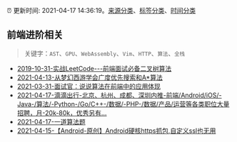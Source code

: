 :alarm_clock: 更新时间: 2021-04-17 14:36:19。[来源分类](../README.md)、[标签分类](../TAGS.md)、[时间分类](../TIMELINE.md)

## 前端进阶相关


> 关键字：`AST`、`GPU`、`WebAssembly`、`Vim`、`HTTP`、`算法`、`全栈`



- [2019-10-31-实战LeetCode---前端面试必备二叉树算法](https://www.ershicimi.com/p/f3413b58491ac20f4c17a09b8a0af5e1) 
- [2021-04-13-从梦幻西游学会广度优先搜索和A*算法](https://www.ershicimi.com/p/b34641353de96544191162c490a58ff2) 
- [2021-03-31-面试官：说说算法在前端中的应用体现](https://www.ershicimi.com/p/053c0c1f1cf722d0cc7929255b2a5219) 
- [2021-04-17-滴滴出行-北京、杭州、成都、深圳内推-前端/Android/iOS/-Java-/算法/-Python-/Go/C++-/数据/-PHP-/数据/产品/运营等各类职位大量招聘，月-20k-80k，优秀另有...](https://www.v2ex.com/t/771328) 
- [2021-04-17-一道算法题](https://sec.thief.one/article_content?a_id=9a72176eb9b3dfc0f37bd4a83bda903a) 
- [2021-04-15-【Android-原创】Android硬核https抓包,自定义ssl也无用](https://sec.thief.one/article_content?a_id=91772f9844aa927a43b1f3bde6069026) 